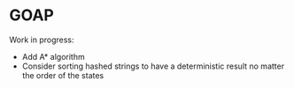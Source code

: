 # GOAP
Work in progress:
- Add A* algorithm
- Consider sorting hashed strings to have a deterministic result no matter the order of the states
